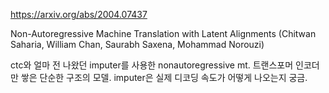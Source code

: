 https://arxiv.org/abs/2004.07437

Non-Autoregressive Machine Translation with Latent Alignments (Chitwan Saharia, William Chan, Saurabh Saxena, Mohammad Norouzi)

ctc와 얼마 전 나왔던 imputer를 사용한 nonautoregressive mt. 트랜스포머 인코더만 쌓은 단순한 구조의 모델. imputer은 실제 디코딩 속도가 어떻게 나오는지 궁금.